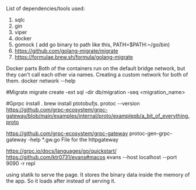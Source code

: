 List of dependencies/tools used:

1) sqlc
2) gin
3) viper
4) docker
5) gomock ( add go binary to path like this, PATH=$PATH:~/go/bin)
6) https://github.com/golang-migrate/migrate
7) https://formulae.brew.sh/formula/golang-migrate


Docker parts
Both of the containers run on the default bridge network, but they can't call each other via names.
Creating a custom network for both of them. docker network --help


#Migrate
migrate create -ext sql -dir db/migration -seq <migration_name>

#Gprpc
install . brew install ptotobufjs. protoc --version
https://github.com/grpc-ecosystem/grpc-gateway/blob/main/examples/internal/proto/examplepb/a_bit_of_everything.proto
<!-- Gateways -->
https://github.com/grpc-ecosystem/grpc-gateway
protoc-gen-grpc-gateway -help
*.gw.go File for the httpgateway
<!-- Testing purposes -->
https://grpc.io/docs/languages/go/quickstart/
https://github.com/ktr0731/evans#macos
evans --host localhost --port 9090 -r repl


<!-- Swagger -->
using statik to serve the page. It stores the binary data inside the memory of the app.
So it loads after instead of serving it.